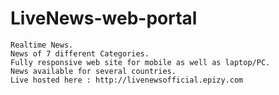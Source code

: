 # LiveNews-web-portal
    Realtime News.
    News of 7 different Categories.
    Fully responsive web site for mobile as well as laptop/PC.
    News available for several countries.
    Live hosted here : http://livenewsofficial.epizy.com
